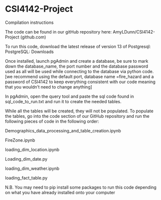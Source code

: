 # CSI4142-Project

Compilation instructions

The code can be found in our gitHub repository here: AmyLDunn/CSI4142-Project (github.com)

To run this code, download the latest release of version 13 of Postgresql: PostgreSQL: Downloads

Once installed, launch pgAdmin and create a database, be sure to mark down the database_name, the port number and the database password used as all will be used while connecting to the database via python code. [we recommend using the default port, database name =fire_hazard  and a password of CSI4142 to keep everything consistent with our code meaning that you wouldn’t need to change anything]

In pgAdmin, open the query tool and paste the sql code found in sql_code_to_run.txt and run it to create the needed tables.

While all the tables will be created, they will not be populated. To populate the tables, go into the code section of our GitHub repository and run the following pieces of code in the following order:

Demographics_data_processing_and_table_creation.ipynb

FireZone.ipynb

loading_dim_location.ipynb

Loading_dim_date.py 

loading_dim_weather.ipynb

loading_fact_table.py

N.B. You may need to pip install some packages to run this code depending on what you have already installed onto your computer
